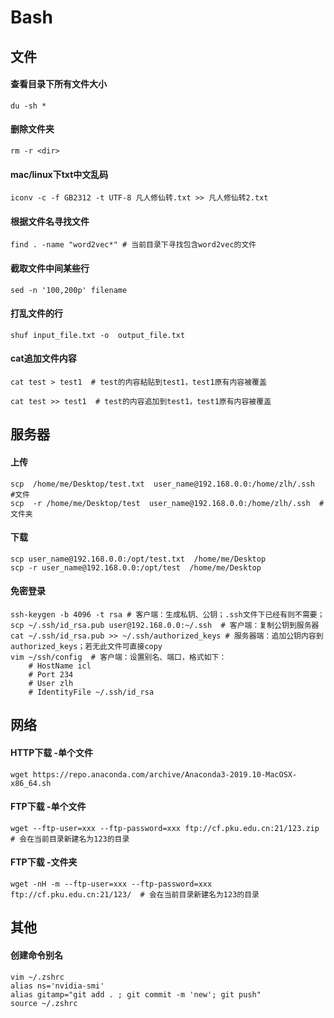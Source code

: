 # Bash

## 文件

#### 查看目录下所有文件大小
`du -sh * `
#### 删除文件夹
`rm -r <dir>`
#### mac/linux下txt中文乱码
`iconv -c -f GB2312 -t UTF-8 凡人修仙转.txt >> 凡人修仙转2.txt`

#### 根据文件名寻找文件
`find . -name "word2vec*" # 当前目录下寻找包含word2vec的文件` 


#### 截取文件中间某些行

```
sed -n '100,200p' filename 
```
#### 打乱文件的行


```
shuf input_file.txt -o  output_file.txt
```

#### cat追加文件内容
```
cat test > test1  # test的内容粘贴到test1，test1原有内容被覆盖
```
```
cat test >> test1  # test的内容追加到test1，test1原有内容被覆盖

```

## 服务器

#### 上传
```
scp  /home/me/Desktop/test.txt  user_name@192.168.0.0:/home/zlh/.ssh    #文件
scp  -r /home/me/Desktop/test  user_name@192.168.0.0:/home/zlh/.ssh  #文件夹
```
#### 下载
```
scp user_name@192.168.0.0:/opt/test.txt  /home/me/Desktop
scp -r user_name@192.168.0.0:/opt/test  /home/me/Desktop

```
#### 免密登录
```
ssh-keygen -b 4096 -t rsa # 客户端：生成私钥、公钥；.ssh文件下已经有则不需要；
scp ~/.ssh/id_rsa.pub user@192.168.0.0:~/.ssh  # 客户端：复制公钥到服务器
cat ~/.ssh/id_rsa.pub >> ~/.ssh/authorized_keys # 服务器端：追加公钥内容到authorized_keys；若无此文件可直接copy
vim ~/ssh/config  # 客户端：设置别名、端口，格式如下：
    # HostName icl
    # Port 234
    # User zlh
    # IdentityFile ~/.ssh/id_rsa

```
## 网络

#### HTTP下载 -单个文件
```
wget https://repo.anaconda.com/archive/Anaconda3-2019.10-MacOSX-x86_64.sh
```
#### FTP下载 -单个文件
```
wget --ftp-user=xxx --ftp-password=xxx ftp://cf.pku.edu.cn:21/123.zip  # 会在当前目录新建名为123的目录
```

#### FTP下载 -文件夹
```
wget -nH -m --ftp-user=xxx --ftp-password=xxx ftp://cf.pku.edu.cn:21/123/  # 会在当前目录新建名为123的目录
```


## 其他
#### 创建命令别名
```
vim ~/.zshrc
alias ns='nvidia-smi'
alias gitamp="git add . ; git commit -m 'new'; git push"
source ~/.zshrc
```
